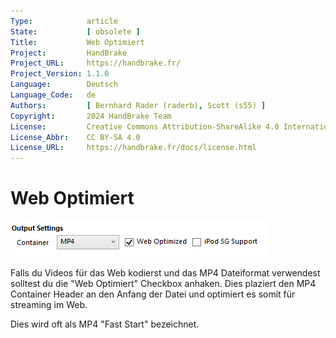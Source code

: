 ```yaml
---
Type:            article
State:           [ obsolete ]
Title:           Web Optimiert
Project:         HandBrake
Project_URL:     https://handbrake.fr/
Project_Version: 1.1.0
Language:        Deutsch
Language_Code:   de
Authors:         [ Bernhard Rader (raderb), Scott (s55) ]
Copyright:       2024 HandBrake Team
License:         Creative Commons Attribution-ShareAlike 4.0 International
License_Abbr:    CC BY-SA 4.0
License_URL:     https://handbrake.fr/docs/license.html
---
```


Web Optimiert
=============================

![Web Optimiert Checkbox](../../../en/images/windows/web-optimised-1.0.0.png "Web Optimiert Checkbox")

Falls du Videos für das Web kodierst und das MP4 Dateiformat verwendest solltest du die "Web Optimiert" Checkbox anhaken.
Dies plaziert den MP4 Container Header an den Anfang der Datei und optimiert es somit für streaming im Web.

Dies wird oft als MP4 "Fast Start" bezeichnet.
